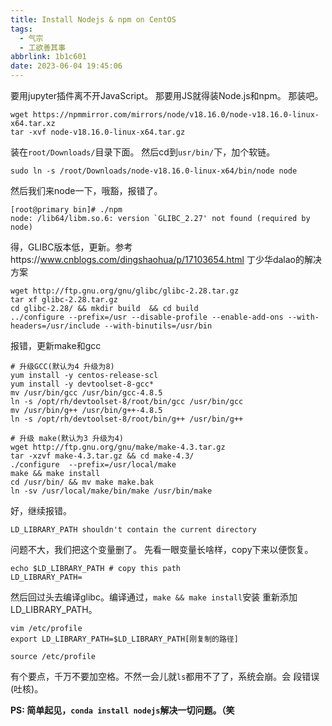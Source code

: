 ```yaml
---
title: Install Nodejs & npm on CentOS
tags:
  - 气宗
  - 工欲善其事
abbrlink: 1b1c601
date: 2023-06-04 19:45:06
---
```

<!--more-->
要用jupyter插件离不开JavaScript。
那要用JS就得装Node.js和npm。
那装吧。
```
wget https://npmmirror.com/mirrors/node/v18.16.0/node-v18.16.0-linux-x64.tar.xz
tar -xvf node-v18.16.0-linux-x64.tar.gz
```
装在`root/Downloads/`目录下面。
然后cd到`usr/bin/`下，加个软链。
```
sudo ln -s /root/Downloads/node-v18.16.0-linux-x64/bin/node node
```
然后我们来node一下，哦豁，报错了。
```shell
[root@primary bin]# ./npm
node: /lib64/libm.so.6: version `GLIBC_2.27' not found (required by node)
```
得，GLIBC版本低，更新。参考https://www.cnblogs.com/dingshaohua/p/17103654.html
丁少华dalao的解决方案

```
wget http://ftp.gnu.org/gnu/glibc/glibc-2.28.tar.gz
tar xf glibc-2.28.tar.gz 
cd glibc-2.28/ && mkdir build  && cd build
../configure --prefix=/usr --disable-profile --enable-add-ons --with-headers=/usr/include --with-binutils=/usr/bin
```
报错，更新make和gcc
```
# 升级GCC(默认为4 升级为8)
yum install -y centos-release-scl
yum install -y devtoolset-8-gcc*
mv /usr/bin/gcc /usr/bin/gcc-4.8.5
ln -s /opt/rh/devtoolset-8/root/bin/gcc /usr/bin/gcc
mv /usr/bin/g++ /usr/bin/g++-4.8.5
ln -s /opt/rh/devtoolset-8/root/bin/g++ /usr/bin/g++

# 升级 make(默认为3 升级为4)
wget http://ftp.gnu.org/gnu/make/make-4.3.tar.gz
tar -xzvf make-4.3.tar.gz && cd make-4.3/
./configure  --prefix=/usr/local/make
make && make install
cd /usr/bin/ && mv make make.bak
ln -sv /usr/local/make/bin/make /usr/bin/make
```
好，继续报错。
```
LD_LIBRARY_PATH shouldn't contain the current directory
```
问题不大，我们把这个变量删了。
先看一眼变量长啥样，copy下来以便恢复。
```
echo $LD_LIBRARY_PATH # copy this path
LD_LIBRARY_PATH=
```
然后回过头去编译glibc。编译通过，`make && make install`安装 重新添加LD_LIBRARY_PATH。
```
vim /etc/profile
export LD_LIBRARY_PATH=$LD_LIBRARY_PATH[刚复制的路径]

source /etc/profile
```
有个要点，千万不要加空格。不然一会儿就`ls`都用不了了，系统会崩。会 段错误(吐核)。


**PS: 简单起见，`conda install nodejs`解决一切问题。（笑**
